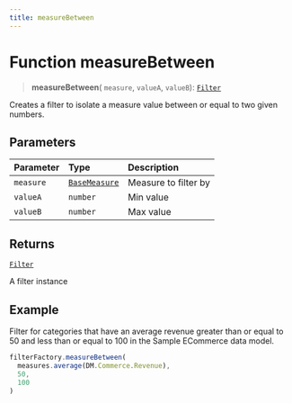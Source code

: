 ```yaml
---
title: measureBetween
---
```


# Function measureBetween

> **measureBetween**(
  `measure`,
  `valueA`,
  `valueB`): [`Filter`](../../../interfaces/interface.Filter.md)

Creates a filter to isolate a measure value between or equal to two given numbers.

## Parameters

| Parameter | Type | Description |
| :------ | :------ | :------ |
| `measure` | [`BaseMeasure`](../../../interfaces/interface.BaseMeasure.md) | Measure to filter by |
| `valueA` | `number` | Min value |
| `valueB` | `number` | Max value |

## Returns

[`Filter`](../../../interfaces/interface.Filter.md)

A filter instance

## Example

Filter for categories that have an average revenue greater than or equal to 50 and less than
or equal to 100 in the Sample ECommerce data model.
```ts
filterFactory.measureBetween(
  measures.average(DM.Commerce.Revenue),
  50,
  100
)
```
